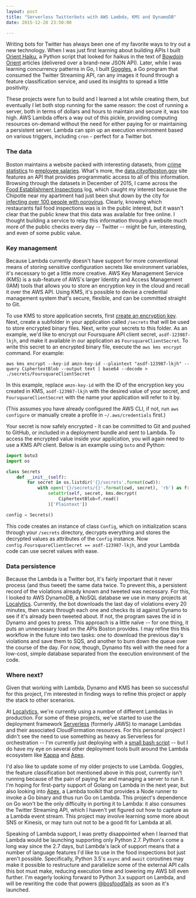 ```yaml
---
layout: post
title: "Serverless Twitterbots with AWS Lambda, KMS and DynamoDB"
date: 2015-12-28 23:50:00

---
```


Writing bots for Twitter has always been one of my favorite ways to try out a new technology. When I was just first learning about building APIs I built [Orient Haiku](https://twitter.com/orientku), a Python script that looked for haikus in the text of [Bowdoin Orient](http://bowdoinorient.com) articles (delivered over a brand-new JSON API). Later, while I was learning concurrency patterns in Go, I built [Goggles](https://twitter.com/gogglesbot), a Go program that consumed the Twitter Streaming API, ran any images it found through a feature classification service, and used its insights to spread a little positivity.

These projects were fun to build and I learned a lot while creating them, but eventually I let both stop running for the same reason: the cost of running a server, both in terms of dollars and hours to maintain and secure it, was too high. AWS Lambda offers a way out of this pickle, providing computing resources on-demand without the need for either paying for or maintaining a persistent server. Lambda can spin up an execution environment based on various triggers, including `cron` - perfect for a Twitter bot.

### The data
Boston maintains a website packed with interesting datasets, from [crime statistics](https://data.cityofboston.gov/Public-Safety/Crime-Incident-Reports/7cdf-6fgx) to [employee salaries](https://data.cityofboston.gov/Finance/Employee-Earnings-Report-2014/4swk-wcg8). What's more, the [data.cityofboston.gov](https://data.cityofboston.gov) site features an API that provides programmatic access to all of this information. Browsing through the datasets in December of 2015, I came across the [Food Establishment Inspections](https://data.cityofboston.gov/Health/Food-Establishment-Inspections/qndu-wx8w) log, which caught my interest because the Chipotle near my apartment had just been shut down by the city for [infecting over 100 people with norovirus](http://www.nytimes.com/2015/12/10/business/officials-confirm-norovirus-in-a-chipotle-outbreak.html). Clearly, knowing which restaurants fail food inspections was is in the public interest, but it wasn't clear that the public knew that this data was available for free online. I thought building a service to relay this information through a website much more of the public checks every day -- Twitter -- might be fun, interesting, and even of some public value.


### Key management
Because Lambda currently doesn't have support for more conventional means of storing sensitive configuration secrets like environment variables, it's necessary to get a little more creative. AWS Key Management Service (KMS) is a sub-feature of AWS's larger Identity and Access Management (IAM) tools that allows you to store an encryption key in the cloud and recall it over the AWS API. Using KMS, it's possible to devise a credential management system that's secure, flexible, and can be committed straight to Git.

To use KMS to store application secrets, first [create an encryption key](https://docs.aws.amazon.com/kms/latest/developerguide/create-keys.html). Next, create a subfolder in your application called `/secrets` that will be used to store encrypted binary files. Next, write your secrets to this folder. As an example, we'd like to encrypt our Foursquare API client secret, `asdf-123987-lkjh`, and make it available in our application as `FoursquareClientSecret`. To write this secret to an encrypted binary file, execute the `aws kms encrypt` command. For example:

    aws kms encrypt --key-id amzn-key-id --plaintext "asdf-123987-lkjh" --query CiphertextBlob --output text | base64 --decode > ./secrets/FoursquareClientSecret


In this example, replace `amzn-key-id` with the ID of the encryption key you created in KMS, `asdf-123987-lkjh` with the desired value of your secret, and `FoursquareClientSecret` with the name your application will refer to it by.

(This assumes you have already configured the AWS CLI, if not, run `aws configure` or manually create a profile in `~/.aws/credentials` first.)

Your secret is now safely encrypted - it can be committed to Git and pushed to GitHub, or included in a deployment bundle and sent to Lambda. To access the encrypted value inside your application, you will again need to use a KMS API client. Below is an example using `boto` and Python:

```python
import boto3
import os

class Secrets
    def __init__(self):
        for secret in os.listdir('{}/secrets'.format(cwd)):
            with open('{}/secrets/{}'.format(cwd, secret), 'rb') as f:
                setattr(self, secret, kms.decrypt(
                    CiphertextBlob=f.read()
                )['Plaintext'])

config = Secrets()
```


This code creates an instance of class `Config`, which on initialization scans through your `/secrets` directory, decrypts everything and stores the decrypted values as attributes of the `Config` instance. Now `config.FoursquareClientSecret == asdf-123987-lkjh`, and your Lambda code can use secret values with ease.


### Data persistence
Because the Lambda is a Twitter bot, it's fairly important that it never process (and thus tweet) the same data twice. To prevent this, a persistent record of the violations already known and tweeted was necessary. For this, I looked to AWS DynamoDB, a NoSQL database we use in many projects at [Localytics](https://localytics.com). Currently, the bot downloads the last day of violations every 20 minutes, then scans through each one and checks its id against Dynamo to see if it's already been tweeted about. If not, the program saves the id in Dynamo and goes to press. This approach is a little naïve -- for one thing, it puts an unnecessary load on the APIs Boston provides. I may refine this this workflow in the future into two tasks: one to download the previous day's violations and save them to SQS, and another to burn down the queue over the course of the day. For now, though, Dynamo fits well with the need for a low-cost, simple database separated from the execution environment of the code.


### Where next?
Given that working with Lambda, Dynamo and KMS has been so successful for this project, I'm interested in finding ways to refine this project or apply the stack to other scenarios.

At [Localytics](https://localytics.com), we're currently using a number of different Lambdas in production. For some of these projects, we've started to use the deployment framework [Serverless](https://github.com/serverless/serverless) (formerly JAWS) to manage Lambdas and their associated CloudFormation resources. For this personal project I didn't see the need to use something as heavy as Serverless for orchestration -- I'm currently just deploying with a [small bash script](https://github.com/bjacobel/bosfoodfails/tree/master/deploy.sh) -- but I do have my eye on several other deployment tools built around the Lambda ecosystem like [Kappa](https://github.com/garnaat/kappa) and [Apex](https://github.com/apex/apex).

I'd also like to update some of my older projects to use Lambda. Goggles, the feature classification bot mentioned above in this post, currently isn't running because of the pain of paying for and managing a server to run it. I'm hoping for first-party support of Golang on Lambda in the next year, but also looking into [Apex](https://github.com/apex/apex), a Lambda toolkit that provides a Node runner to invoke a Go binary and thus run Go on Lambda. This project's dependence on Go won't be the only difficulty in porting it to Lambda: it also consumes the Twitter Streaming API, which I haven't yet figured out how to capture as a Lambda event stream. This project may involve learning some more about SNS or Kinesis, or may turn out not to be a good fit for Lambda at all.

Speaking of Lambda support, I was pretty disappointed when I learned that Lambda would be launching supporting only Python 2.7. Python's come a long way since the 2.7 days, but Lambda's lack of support means that a number of language features I'd like to use in the food inspections bot just aren't possible. Specifically, Python 3.5's `async` and `await` coroutines may make it possible to restructure and parallelize some of the external API calls this bot must make, reducing execution time and lowering my AWS bill even further. I'm eagerly looking forward to Python 3.x support on Lambda, and will be rewriting the code that powers [@bosfoodfails](https://twitter.com/bosfoodfails) as soon as it's launched.
